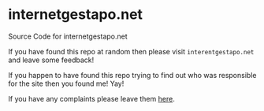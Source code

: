 # internetgestapo.net
Source Code for internetgestapo.net

If you have found this repo at random then please visit `interentgestapo.net` and leave some feedback!

If you happen to have found this repo trying to find out who was responsible for the site then you found me! Yay!

If you have any complaints please leave them <a href="internetkgb.com">here</a>.
